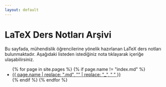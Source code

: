 ```yaml
---
layout: default
---
```


# LaTeX Ders Notları Arşivi

Bu sayfada, mühendislik öğrencilerine yönelik hazırlanan LaTeX ders notları bulunmaktadır. Aşağıdaki listeden istediğiniz nota tıklayarak içeriğe ulaşabilirsiniz.

<ul>
  {% for page in site.pages %}
    {% if page.name != "index.md" %}
      <li>
        <a href="{{ page.url | relative_url }}">
          {{ page.name | replace: ".md", "" | replace: "_", " " }}
        </a>
      </li>
    {% endif %}
  {% endfor %}
</ul>
